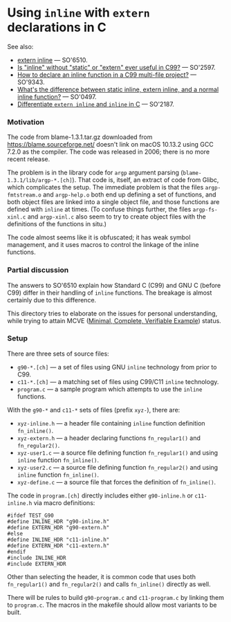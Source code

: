 # Using `inline` with `extern` declarations in C

See also:

* [extern inline](https://stackoverflow.com/questions/216510-inline) — SO'6510.
* [Is "inline" without "static" or "extern" ever useful in C99?](https://stackoverflow.com/questions/6312597) — SO'2597.
* [How to declare an inline function in a C99 multi-file project?](https://stackoverflow.com/questions/5229343) — SO'9343.
* [What's the difference between static inline, extern inline, and a normal inline function?](https://stackoverflow.com/questions/25000497) — SO'0497.
* [Differentiate `extern inline` and `inline` in C](https://stackoverflow.com/questions/48192187/differentiate-extern-inline-and-inline-in-c) — SO'2187.

### Motivation

The code from blame-1.3.1.tar.gz downloaded from
https://blame.sourceforge.net/ doesn't link on macOS 10.13.2 using GCC
7.2.0 as the compiler.
The code was released in 2006; there is no more recent release.

The problem is in the library code for `argp` argument parsing
(`blame-1.3.1/lib/argp-*.[ch]`).
That code is, itself, an extract of code from Glibc, which complicates
the setup.
The immediate problem is that the files `argp-fmtstream.o` and
`argp-help.o` both end up defining a set of functions, and both object
files are linked into a single object file, and those functions are
defined with `inline` at times.
(To confuse things further, the files `argp-fs-xinl.c` and `argp-xinl.c`
also seem to try to create object files with the definitions of the
functions in situ.)

The code almost seems like it is obfuscated; it has weak symbol
management, and it uses macros to control the linkage of the inline
functions.

### Partial discussion

The answers to SO'6510 explain how Standard C (C99) and GNU C (before
C99) differ in their handling of `inline` functions.
The breakage is almost certainly due to this difference.

This directory tries to elaborate on the issues for personal
understanding, while trying to attain MCVE ([Minimal, Complete,
Verifiable Example](https://stackoverflow.com/help/mcve)) status.

### Setup

There are three sets of source files:

* `g90-*.[ch]` — a set of files using GNU `inline` technology from prior to C99.
* `c11-*.[ch]` — a matching set of files using C99/C11 `inline` technology.
* `program.c` — a sample program which attempts to use the `inline` functions.

With the `g90-*` and `c11-*` sets of files (prefix `xyz-`), there are:

* `xyz-inline.h` — a header file containing `inline` function
        definition `fn_inline()`.
* `xyz-extern.h` — a header declaring functions `fn_regular1()` and
        `fn_regular2()`.
* `xyz-user1.c` — a source file defining function `fn_regular1()` and
        using `inline` function `fn_inline()`.
* `xyz-user2.c` — a source file defining function `fn_regular2()` and
        using `inline` function `fn_inline()`.
* `xyz-define.c` — a source file that forces the definition of
        `fn_inline()`.

The code in `program.[ch]` directly includes either `g90-inline.h` or
`c11-inline.h` via macro definitions:

    #ifdef TEST_G90
    #define INLINE_HDR "g90-inline.h"
    #define EXTERN_HDR "g90-extern.h"
    #else
    #define INLINE_HDR "c11-inline.h"
    #define EXTERN_HDR "c11-extern.h"
    #endif
    #include INLINE_HDR
    #include EXTERN_HDR

Other than selecting the header, it is common code that uses both
`fn_regular1()` and `fn_regular2()` and calls `fn_inline()` directly as well.

There will be rules to build `g90-program.c` and `c11-program.c` by
linking them to `program.c`.
The macros in the makefile should allow most variants to be built.

